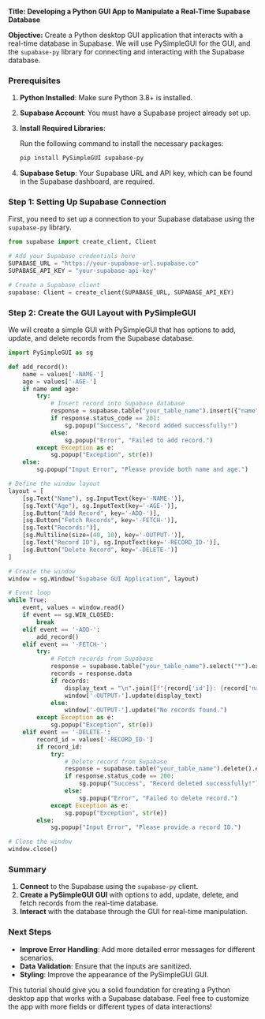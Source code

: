 
**Title: Developing a Python GUI App to Manipulate a Real-Time Supabase Database**

**Objective:** Create a Python desktop GUI application that interacts with a real-time database in Supabase. We will use PySimpleGUI for the GUI, and the `supabase-py` library for connecting and interacting with the Supabase database.

### Prerequisites

1. **Python Installed**: Make sure Python 3.8+ is installed.
2. **Supabase Account**: You must have a Supabase project already set up.
3. **Install Required Libraries**:

   Run the following command to install the necessary packages:
   ```bash
   pip install PySimpleGUI supabase-py
   ```
4. **Supabase Setup**: Your Supabase URL and API key, which can be found in the Supabase dashboard, are required.

### Step 1: Setting Up Supabase Connection

First, you need to set up a connection to your Supabase database using the `supabase-py` library.

```python
from supabase import create_client, Client

# Add your Supabase credentials here
SUPABASE_URL = "https://your-supabase-url.supabase.co"
SUPABASE_API_KEY = "your-supabase-api-key"

# Create a Supabase client
supabase: Client = create_client(SUPABASE_URL, SUPABASE_API_KEY)
```

### Step 2: Create the GUI Layout with PySimpleGUI

We will create a simple GUI with PySimpleGUI that has options to add, update, and delete records from the Supabase database.

```python
import PySimpleGUI as sg

def add_record():
    name = values['-NAME-']
    age = values['-AGE-']
    if name and age:
        try:
            # Insert record into Supabase database
            response = supabase.table("your_table_name").insert({"name": name, "age": age}).execute()
            if response.status_code == 201:
                sg.popup("Success", "Record added successfully!")
            else:
                sg.popup("Error", "Failed to add record.")
        except Exception as e:
            sg.popup("Exception", str(e))
    else:
        sg.popup("Input Error", "Please provide both name and age.")

# Define the window layout
layout = [
    [sg.Text("Name"), sg.InputText(key='-NAME-')],
    [sg.Text("Age"), sg.InputText(key='-AGE-')],
    [sg.Button("Add Record", key='-ADD-')],
    [sg.Button("Fetch Records", key='-FETCH-')],
    [sg.Text("Records:")],
    [sg.Multiline(size=(40, 10), key='-OUTPUT-')],
    [sg.Text("Record ID"), sg.InputText(key='-RECORD_ID-')],
    [sg.Button("Delete Record", key='-DELETE-')]
]

# Create the window
window = sg.Window("Supabase GUI Application", layout)

# Event loop
while True:
    event, values = window.read()
    if event == sg.WIN_CLOSED:
        break
    elif event == '-ADD-':
        add_record()
    elif event == '-FETCH-':
        try:
            # Fetch records from Supabase
            response = supabase.table("your_table_name").select("*").execute()
            records = response.data
            if records:
                display_text = "\n".join([f"{record['id']}: {record['name']} - {record['age']}" for record in records])
                window['-OUTPUT-'].update(display_text)
            else:
                window['-OUTPUT-'].update("No records found.")
        except Exception as e:
            sg.popup("Exception", str(e))
    elif event == '-DELETE-':
        record_id = values['-RECORD_ID-']
        if record_id:
            try:
                # Delete record from Supabase
                response = supabase.table("your_table_name").delete().eq("id", record_id).execute()
                if response.status_code == 200:
                    sg.popup("Success", "Record deleted successfully!")
                else:
                    sg.popup("Error", "Failed to delete record.")
            except Exception as e:
                sg.popup("Exception", str(e))
        else:
            sg.popup("Input Error", "Please provide a record ID.")

# Close the window
window.close()
```

### Summary

1. **Connect** to the Supabase using the `supabase-py` client.
2. **Create a PySimpleGUI GUI** with options to add, update, delete, and fetch records from the real-time database.
3. **Interact** with the database through the GUI for real-time manipulation.

### Next Steps

- **Improve Error Handling**: Add more detailed error messages for different scenarios.
- **Data Validation**: Ensure that the inputs are sanitized.
- **Styling**: Improve the appearance of the PySimpleGUI GUI.

This tutorial should give you a solid foundation for creating a Python desktop app that works with a Supabase database. Feel free to customize the app with more fields or different types of data interactions!
